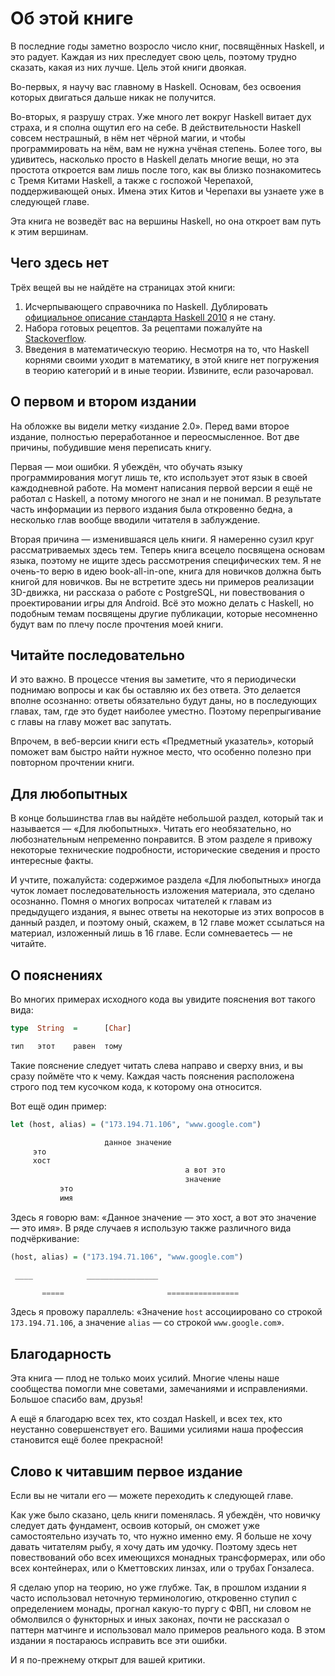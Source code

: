 # Об этой книге

В последние годы заметно возросло число книг, посвящённых Haskell, и это радует. Каждая из них преследует свою цель, поэтому трудно сказать, какая из них лучше. Цель этой книги двоякая.

Во-первых, я научу вас главному в Haskell. Основам, без освоения которых двигаться дальше никак не получится.

Во-вторых, я разрушу страх. Уже много лет вокруг Haskell витает дух страха, и я сполна ощутил его на себе. В действительности Haskell совсем нестрашный, в нём нет чёрной магии, и чтобы программировать на нём, вам не нужна учёная степень. Более того, вы удивитесь, насколько просто в Haskell делать многие вещи, но эта простота откроется вам лишь после того, как вы близко познакомитесь с Тремя Китами Haskell, а также с госпожой Черепахой, поддерживающей оных. Имена этих Китов и Черепахи вы узнаете уже в следующей главе.

Эта книга не возведёт вас на вершины Haskell, но она откроет вам путь к этим вершинам.

## Чего здесь нет

Трёх вещей вы не найдёте на страницах этой книги:

1. Исчерпывающего справочника по Haskell. Дублировать [официальное описание стандарта Haskell 2010](https://www.haskell.org/onlinereport/haskell2010/) я не стану.
2. Набора готовых рецептов. За рецептами пожалуйте на [Stackoverflow](http://stackoverflow.com/questions/tagged/haskell).
3. Введения в математическую теорию. Несмотря на то, что Haskell корнями своими уходит в математику, в этой книге нет погружения в теорию категорий и в иные теории. Извините, если разочаровал.

## О первом и втором издании

На обложке вы видели метку &laquo;издание 2.0&raquo;. Перед вами второе издание, полностью переработанное и переосмысленное. Вот две причины, побудившие меня переписать книгу.

Первая &mdash; мои ошибки. Я убеждён, что обучать языку программирования могут лишь те, кто использует этот язык в своей каждодневной работе. На момент написания первой версии я ещё не работал с Haskell, а потому многого не знал и не понимал. В результате часть информации из первого издания была откровенно бедна, а несколько глав вообще вводили читателя в заблуждение.

Вторая причина &mdash; изменившаяся цель книги. Я намеренно сузил круг рассматриваемых здесь тем. Теперь книга всецело посвящена основам языка, поэтому не ищите здесь рассмотрения специфических тем. Я не очень-то верю в идею book-all-in-one, книга для новичков должна быть книгой для новичков. Вы не встретите здесь ни примеров реализации 3D-движка, ни рассказа о работе с PostgreSQL, ни повествования о проектировании игры для Android. Всё это можно делать с Haskell, но подобным темам посвящены другие публикации, которые несомненно будут вам по плечу после прочтения моей книги.

## Читайте последовательно

И это важно. В процессе чтения вы заметите, что я периодически поднимаю вопросы и как бы оставляю их без ответа. Это делается вполне осознанно: ответы обязательно будут даны, но в последующих главах, там, где это будет наиболее уместно. Поэтому перепрыгивание с главы на главу может вас запутать.

Впрочем, в веб-версии книги есть &laquo;Предметный указатель&raquo;, который поможет вам быстро найти нужное место, что особенно полезно при повторном прочтении книги.

## Для любопытных

В конце большинства глав вы найдёте небольшой раздел, который так и называется &mdash; &laquo;Для любопытных&raquo;. Читать его необязательно, но любознательным непременно понравится. В этом разделе я привожу некоторые технические подробности, исторические сведения и просто интересные факты.

И учтите, пожалуйста: содержимое раздела &laquo;Для любопытных&raquo; иногда чуток ломает последовательность изложения материала, это сделано осознанно. Помня о многих вопросах читателей к главам из предыдущего издания, я вынес ответы на некоторые из этих вопросов в данный раздел, и поэтому оный, скажем, в 12 главе может ссылаться на материал, изложенный лишь в 16 главе. Если сомневаетесь &mdash; не читайте.

## О пояснениях

Во многих примерах исходного кода вы увидите пояснения вот такого вида:

```haskell
type  String  =      [Char]

тип   этот    равен  тому
```

Такие пояснение следует читать слева направо и сверху вниз, и вы сразу поймёте что к чему. Каждая часть пояснения расположена строго под тем кусочком кода, к которому она относится.

Вот ещё один пример:

```haskell
let (host, alias) = ("173.194.71.106", "www.google.com")

                     данное значение
     это
     хост
                                       а вот это
                                       значение
           это
           имя
```

Здесь я говорю вам: &laquo;Данное значение &mdash; это хост, а вот это значение &mdash; это имя&raquo;. В ряде случаев я использую также различного вида подчёркивание:

```haskell
(host, alias) = ("173.194.71.106", "www.google.com")

 ____            ________________

       =====                       ================
```

Здесь я провожу параллель: &laquo;Значение `host` ассоциировано со строкой `173.194.71.106`, а значение `alias` &mdash; со строкой `www.google.com`&raquo;.

## Благодарность

Эта книга &mdash; плод не только моих усилий. Многие члены наше сообщества помогли мне советами, замечаниями и исправлениями. Большое спасибо вам, друзья!

А ещё я благодарю всех тех, кто создал Haskell, и всех тех, кто неустанно совершенствует его. Вашими усилиями наша профессия становится ещё более прекрасной!

## Слово к читавшим первое издание

Если вы не читали его &mdash; можете переходить к следующей главе.

Как уже было сказано, цель книги поменялась. Я убеждён, что новичку следует дать фундамент, освоив который, он сможет уже самостоятельно изучать то, что нужно именно ему. Я больше не хочу давать читателям рыбу, я хочу дать им удочку. Поэтому здесь нет повествований обо всех имеющихся монадных трансформерах, или обо всех контейнерах, или о Кметтовских линзах, или о трубах Гонзалеса.

Я сделаю упор на теорию, но уже глубже. Так, в прошлом издании я часто использовал неточную терминологию, откровенно ступил с определением монады, прогнал какую-то пургу с ФВП, ни словом не обмолвился о функторных и иных законах, почти не рассказал о паттерн матчинге и использовал мало примеров реального кода. В этом издании я постараюсь исправить все эти ошибки.

И я по-прежнему открыт для вашей критики.

